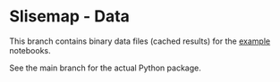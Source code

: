 # Slisemap - Data

This branch contains binary data files (cached results) for the [example](https://github.com/edahelsinki/slisemap/tree/main/examples) notebooks.

See the main branch for the actual Python package.

